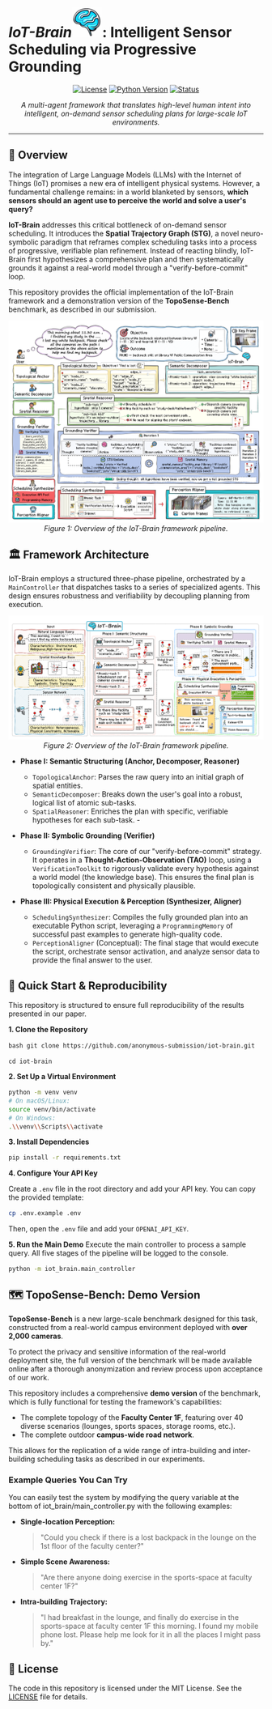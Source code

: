 #  *IoT-Brain*<img src="./figure/logo.png" alt="IoT-Brain Logo" width="60"/>: Intelligent Sensor Scheduling via Progressive Grounding

<p align="center">   <a href="#"><img src="https://img.shields.io/badge/License-MIT-blue.svg" alt="License"></a>   <a href="#"><img src="https://img.shields.io/badge/Python-3.10+-yellow.svg" alt="Python Version"></a>   <a href="#"><img src="https://img.shields.io/badge/Status-Under_Review-lightgrey.svg" alt="Status"></a> </p>

<p align="center">   
    <em>A multi-agent framework that translates high-level human intent into intelligent, on-demand sensor scheduling plans for large-scale IoT environments.</em> 
</p>

---

## 🌟 Overview 

The integration of Large Language Models (LLMs) with the Internet of Things (IoT) promises a new era of intelligent physical systems. However, a fundamental challenge remains: in a world blanketed by sensors, **which sensors should an agent use to perceive the world and solve a user's query?** 

**IoT-Brain** addresses this critical bottleneck of on-demand sensor scheduling. It introduces the **Spatial Trajectory Graph (STG)**, a novel neuro-symbolic paradigm that reframes complex scheduling tasks into a process of progressive, verifiable plan refinement. Instead of reacting blindly, IoT-Brain first hypothesizes a comprehensive plan and then systematically grounds it against a real-world model through a "verify-before-commit" loop. 

This repository provides the official implementation of the IoT-Brain framework and a demonstration version of the **TopoSense-Bench** benchmark, as described in our submission. 

<p align="center">  <img src="./figure/workflow.png" alt="IoT-Brain Workflow Example"/>  
    <br>
    <em>Figure 1: Overview of the IoT-Brain framework pipeline.</em>
</p>



## 🏛️ Framework Architecture

IoT-Brain employs a structured three-phase pipeline, orchestrated by a `MainController` that dispatches tasks to a series of specialized agents. This design ensures robustness and verifiability by decoupling planning from execution. 

<p align="center">  <img src="./figure/framework.png" alt="IoT-Brain Framework Overview"/>  
<br>
<em>Figure 2: Overview of the IoT-Brain framework pipeline.</em>
</p>

- **Phase I: Semantic Structuring (Anchor, Decomposer, Reasoner)**    
  - `TopologicalAnchor`: Parses the raw query into an initial graph of spatial entities.   
  - `SemanticDecomposer`: Breaks down the user's goal into a robust, logical list of atomic sub-tasks.    
  - `SpatialReasoner`: Enriches the plan with specific, verifiable hypotheses for each sub-task. -   

- **Phase II: Symbolic Grounding (Verifier)**    
  -  `GroundingVerifier`: The core of our "verify-before-commit" strategy. It operates in a **Thought-Action-Observation (TAO)** loop, using a `VerificationToolkit` to rigorously validate every hypothesis against a world model (the knowledge base). This ensures the final plan is topologically consistent and physically plausible. 

- **Phase III: Physical Execution & Perception (Synthesizer, Aligner)**   
  -  `SchedulingSynthesizer`: Compiles the fully grounded plan into an executable Python script, leveraging a `ProgrammingMemory` of successful past examples to generate high-quality code. 
  -  `PerceptionAligner` (Conceptual): The final stage that would execute the script, orchestrate sensor activation, and analyze sensor data to provide the final answer to the user. 

## 🚀 Quick Start & Reproducibility 

This repository is structured to ensure full reproducibility of the results presented in our paper. 

**1. Clone the Repository** 

```bash git clone https://github.com/anonymous-submission/iot-brain.git ```

```cd iot-brain```

**2. Set Up a Virtual Environment**

```bash
python -m venv venv
# On macOS/Linux:
source venv/bin/activate
# On Windows:
.\\venv\\Scripts\\activate
```

**3. Install Dependencies**

```bash
pip install -r requirements.txt
```

**4. Configure Your API Key**

Create a `.env` file in the root directory and add your API key. You can copy the provided template:

```bash
cp .env.example .env
```

Then, open the `.env` file and add your `OPENAI_API_KEY`.

**5. Run the Main Demo**
Execute the main controller to process a sample query. All five stages of the pipeline will be logged to the console.

```bash
python -m iot_brain.main_controller
```



## 🗺️ TopoSense-Bench: Demo Version

**TopoSense-Bench** is a new large-scale benchmark designed for this task, constructed from a real-world campus environment deployed with **over 2,000 cameras**.

To protect the privacy and sensitive information of the real-world deployment site, the full version of the benchmark will be made available online after a thorough anonymization and review process upon acceptance of our work.

This repository includes a comprehensive **demo version** of the benchmark, which is fully functional for testing the framework's capabilities:

- The complete topology of the **Faculty Center 1F**, featuring over 40 diverse scenarios (lounges, sports spaces, storage rooms, etc.).
- The complete outdoor **campus-wide road network**.

This allows for the replication of a wide range of intra-building and inter-building scheduling tasks as described in our experiments.

### Example Queries You Can Try

You can easily test the system by modifying the query variable at the bottom of iot_brain/main_controller.py with the following examples:

- **Single-location Perception:**

  > "Could you check if there is a lost backpack in the lounge on the 1st floor of the faculty center?"

- **Simple Scene Awareness:**

  > "Are there anyone doing exercise in the sports-space at faculty center 1F?"

- **Intra-building Trajectory:**

  > "I had breakfast in the lounge, and finally do exercise in the sports-space at faculty center 1F this morning. I found my mobile phone lost. Please help me look for it in all the places I might pass by."

## 📜 License

The code in this repository is licensed under the MIT License. See the [LICENSE](https://github.com/houqiii/IoT-Brain/blob/main/LICENSE) file for details.



